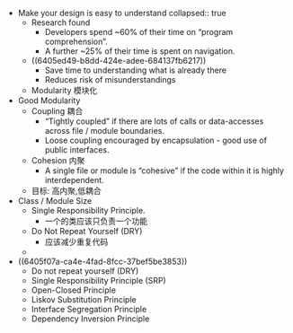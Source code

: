 - Make your design is easy to understand
  collapsed:: true
	- Research found
		- Developers spend ~60% of their time on “program comprehension”.
		- A further ~25% of their time is spent on navigation.
	- ((6405ed49-b8dd-424e-adee-684137fb6217))
		- Save time to understanding what is already there
		- Reduces risk of misunderstandings
	- Modularity 模块化
- Good Modularity
	- Coupling 耦合
		- “Tightly coupled” if there are lots of calls or data-accesses across file / module boundaries.
		- Loose coupling encouraged by encapsulation - good use of public interfaces.
	- Cohesion 内聚
		- A single file or module is “cohesive” if the code within it is highly interdependent.
	- 目标: 高内聚,低耦合
- Class / Module Size
	- Single Responsibility Principle.
		- 一个的类应该只负责一个功能
	- Do Not Repeat Yourself (DRY)
		- 应该减少重复代码
	-
- ((6405f07a-ca4e-4fad-8fcc-37bef5be3853))
	- Do not repeat yourself (DRY)
	- Single Responsibility Principle (SRP)
	- Open-Closed Principle
	- Liskov Substitution Principle
	- Interface Segregation Principle
	- Dependency Inversion Principle